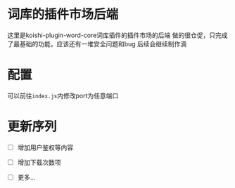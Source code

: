 # 词库的插件市场后端
这里是koishi-plugin-word-core词库插件的插件市场的后端
做的很仓促，只完成了最基础的功能，应该还有一堆安全问题和bug
后续会继续制作滴

# 配置
可以前往`index.js`内修改port为任意端口

# 更新序列

- [ ] 增加用户鉴权等内容
- [ ] 增加下载次数项
- [ ] 更多...


